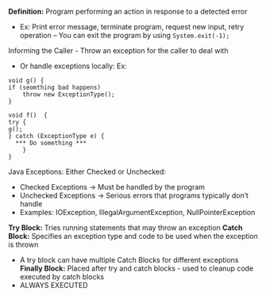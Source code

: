**Definition:** Program performing an action in response to a detected error
- Ex: Print error message, terminate program, request new input, retry operation
	– You can exit the program by using `System.exit(-1);`

Informing the Caller - Throw an exception for the caller to deal with
- Or handle exceptions locally:
Ex:
```
void g() {
if (seomthing bad happens)
	throw new ExceptionType();
}

void f()  {
try {
g();
} catch (ExceptionType e) {
  *** Do something ***
	}
}
```

Java Exceptions: Either Checked or Unchecked:
- Checked Exceptions → Must be handled by the program
- Unchecked Exceptions → Serious errors that programs typically don’t handle
- Examples: IOException, IllegalArgumentException, NullPointerException

**Try Block:** Tries running statements that may throw an exception
**Catch Block:** Specifies an exception type and code to be used when the exception is thrown
- A try block can have multiple Catch Blocks for different exceptions
**Finally Block:** Placed after try and catch blocks - used to cleanup code executed by catch blocks
- ALWAYS EXECUTED